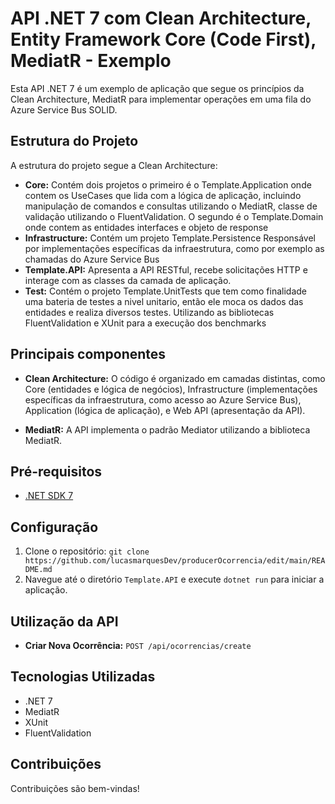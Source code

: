 ﻿# API .NET 7 com Clean Architecture, Entity Framework Core (Code First), MediatR - Exemplo

Esta API .NET 7 é um exemplo de aplicação que segue os princípios da Clean Architecture, MediatR para implementar operações em uma fila do Azure Service Bus SOLID.

## Estrutura do Projeto

A estrutura do projeto segue a Clean Architecture:

- **Core:** Contém dois projetos o primeiro é o Template.Application onde contem os UseCases que lida com a lógica de aplicação, incluindo manipulação de comandos e consultas utilizando o MediatR, classe de validação utilizando o FluentValidation. O segundo é o Template.Domain onde contem as entidades interfaces e objeto de response
- **Infrastructure:** Contém um projeto Template.Persistence Responsável por implementações específicas da infraestrutura, como por exemplo as chamadas do Azure Service Bus
- **Template.API:** Apresenta a API RESTful, recebe solicitações HTTP e interage com as classes da camada de aplicação.
- **Test:** Contém o projeto Template.UnitTests que tem como finalidade uma bateria de testes a nivel unitario, então ele moca os dados das entidades e realiza diversos testes. Utilizando as bibliotecas FluentValidation e XUnit para a execução dos benchmarks

## Principais componentes
- **Clean Architecture:**
	O código é organizado em camadas distintas, como Core (entidades e lógica de negócios), Infrastructure (implementações específicas da infraestrutura, como acesso ao Azure Service Bus), Application (lógica de aplicação), e Web API (apresentação da API).

- **MediatR:**
	A API implementa o padrão Mediator utilizando a biblioteca MediatR.

## Pré-requisitos

- [.NET SDK 7](https://dotnet.microsoft.com/download)
  
## Configuração

1. Clone o repositório: `git clone https://github.com/lucasmarquesDev/producerOcorrencia/edit/main/README.md`
3. Navegue até o diretório `Template.API` e execute `dotnet run` para iniciar a aplicação.

## Utilização da API

- **Criar Nova Ocorrência:**
  `POST /api/ocorrencias/create`

## Tecnologias Utilizadas

- .NET 7
- MediatR
- XUnit
- FluentValidation

## Contribuições

Contribuições são bem-vindas!
